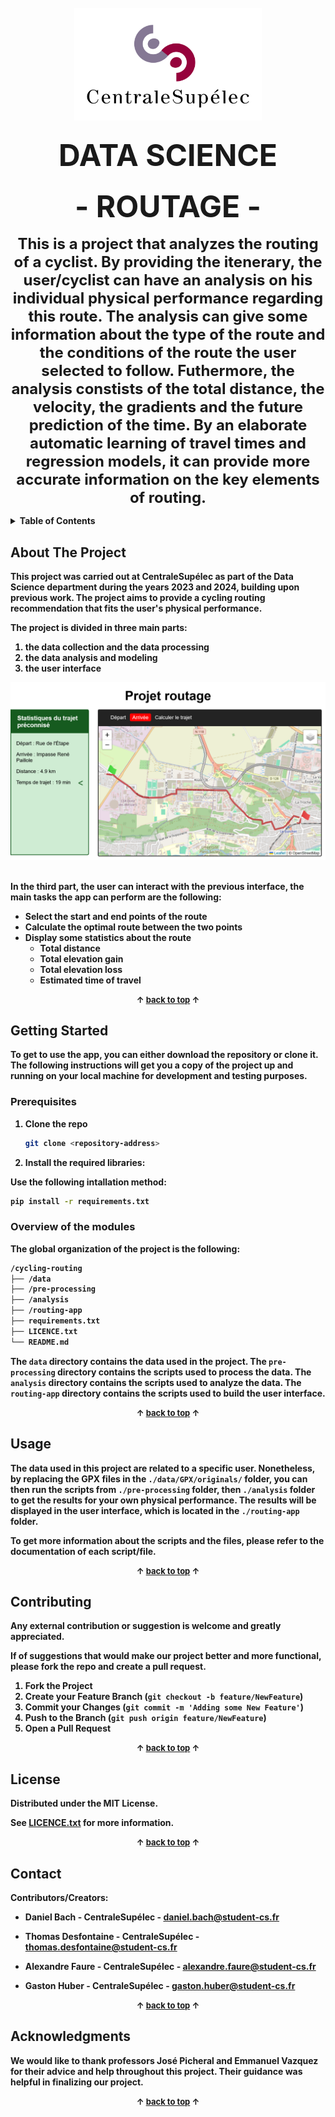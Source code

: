 <div id="top"></div>


<!-- PROJECT SHIELDS -->
<!--
*** I'm using markdown "reference style" links for readability.
*** Reference links are enclosed in brackets [ ] instead of parentheses ( ).
*** for contributors-url, forks-url, etc. This is an optional, concise syntax you may use.
*** https://www.markdownguide.org/basic-syntax/#reference-style-links
-->


<!-- PROJECT LOGO -->
<br />
<div align="center">
  <a href="https://www.centralesupelec.fr/">
    <img src="images/logo.png" alt="Logo" width="300" height="180">
  </a>

<h3 align="center"><b><font size="+9">DATA SCIENCE</font></h3>
<h3 align="center"><b><font size="+10">- ROUTAGE -</font></h3>


  <p align="center"><p><font size="+2">
  This is a project that analyzes the routing of a cyclist. By providing the itenerary, the user/cyclist can have an analysis on his individual physical performance regarding this route. The analysis can give some information about the type of the route and the conditions of the route the user selected to follow. Futhermore, the analysis constists of the total distance, the velocity, the gradients and the future prediction of the time. By an elaborate automatic learning of travel times and regression models, it can provide more accurate information on the key elements of routing. </font></h3>


<div align="left">
<!-- TABLE OF CONTENTS -->
<details>
  <summary>Table of Contents</summary>
  <ol>
    <li>
      <a href="#about-the-project">About The Project</a>
      </li>
    <li>
      <a href="#getting-started">Getting Started</a>
      <ul>
        <li><a href="#prerequisites">Prerequisites</a></li>
        <li><a href="#modules">Overview of the modules</a></li>
      </ul>
    </li>
    <li><a href="#usage">Usage</a></li>
    <li><a href="#contributing">Contributing</a></li>
    <li><a href="#license">License</a></li>
    <li><a href="#contact">Contact</a></li>
    <li><a href="#acknowledgments">Acknowledgments</a></li>
  </ol>
</details>

<!-- ABOUT THE PROJECT -->

<div id="about-the-project"></div>

## About The Project

This project was carried out at CentraleSupélec as part of the Data Science department during the years 2023 and 2024, building upon previous work. The project aims to provide a cycling routing recommendation that fits the user's physical performance.

The project is divided in three main parts:
1. the data collection and the data processing
2. the data analysis and modeling
3. the user interface

<div align=center><img src="images/application_view.png" alt="preview of the gui"></div>
</br>

In the third part, the user can interact with the previous interface, the main tasks the app can perform are the following:

- Select the start and end points of the route
- Calculate the optimal route between the two points
- Display some statistics about the route
  - Total distance
  - Total elevation gain
  - Total elevation loss
  - Estimated time of travel



<p align="center"><font size="-1">↑ <a href="#top">back to top</a> ↑</font></p>



<!-- GETTING STARTED -->
<div id="getting-started"></div>

## Getting Started

To get to use the app, you can either download the repository or clone it. The following instructions will get you a copy of the project up and running on your local machine for development and testing purposes.

<div id="prerequisites"></div>

### Prerequisites

1. Clone the repo
   ```sh
   git clone <repository-address>
   ```

2. Install the required libraries:

Use the following intallation method: 
  ```sh
  pip install -r requirements.txt
  ```

<div id="modules"></div>

### Overview of the modules

The global organization of the project is the following:

```sh
/cycling-routing
├── /data
├── /pre-processing
├── /analysis
├── /routing-app
├── requirements.txt
├── LICENCE.txt
└── README.md
```

The `data` directory contains the data used in the project. The `pre-processing` directory contains the scripts used to process the data. The `analysis` directory contains the scripts used to analyze the data. The `routing-app` directory contains the scripts used to build the user interface.



<p align="center"><font size="-1">↑ <a href="#top">back to top</a> ↑</font></p>



<!-- USAGE EXAMPLES -->

<div id="usage"></div>

## Usage

The data used in this project are related to a specific user. Nonetheless, by replacing the GPX files in the `./data/GPX/originals/` folder, you can then run the scripts from `./pre-processing` folder, then `./analysis` folder to get the results for your own physical performance. The results will be displayed in the user interface, which is located in the `./routing-app` folder.

To get more information about the scripts and the files, please refer to the documentation of each script/file.

<p align="center"><font size="-1">↑ <a href="#top">back to top</a> ↑</font></p>

<!-- CONTRIBUTING -->
<div id="contributing"></div>

## Contributing

  Any external contribution or suggestion is  welcome and **greatly appreciated**.

If of suggestions that would make our project better and more functional, please fork the repo and create a pull request.

1. Fork the Project
2. Create your Feature Branch (`git checkout -b feature/NewFeature`)
3. Commit your Changes (`git commit -m 'Adding some New Feature'`)
4. Push to the Branch (`git push origin feature/NewFeature`)
5. Open a Pull Request


<p align="center"><font size="-1">↑ <a href="#top">back to top</a> ↑</font></p>



<!-- LICENSE -->
<div id="license"></div>

## License

Distributed under the MIT License.

See [LICENCE.txt](LICENCE.txt) for more information.



<p align="center"><font size="-1">↑ <a href="#top">back to top</a> ↑</font></p>



<!-- CONTACT -->
<div id="contact"></div>

## Contact

Contributors/Creators:

* Daniel Bach - CentraleSupélec - daniel.bach@student-cs.fr

* Thomas Desfontaine - CentraleSupélec - thomas.desfontaine@student-cs.fr

* Alexandre Faure - CentraleSupélec - alexandre.faure@student-cs.fr

* Gaston Huber - CentraleSupélec - gaston.huber@student-cs.fr


<p align="center"><font size="-1">↑ <a href="#top">back to top</a> ↑</font></p>


<!-- ACKNOWLEDGMENTS -->
<div id="acknowledgments"></div>

## Acknowledgments
We would like to thank professors José Picheral and Emmanuel Vazquez for their advice and help throughout this project. Their guidance was helpful in finalizing our project.

<p align="center"><font size="-1">↑ <a href="#top">back to top</a> ↑</font></p>

</div>

